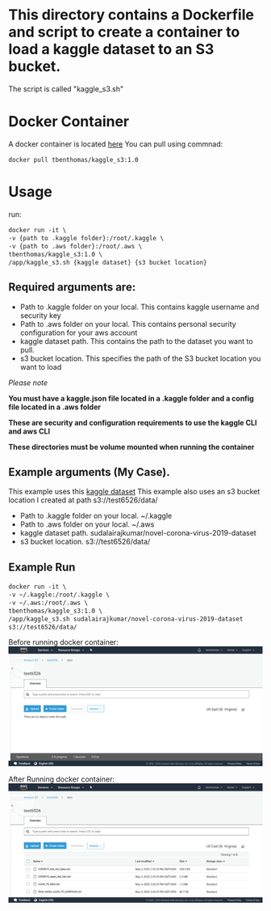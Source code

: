 # This directory contains a Dockerfile and script to create a container to load a kaggle dataset to an S3 bucket. 

The script is called "kaggle_s3.sh"
# Docker Container
A docker container is located [here](https://hub.docker.com/repository/docker/tbenthomas/kaggle_s3/tags?page=1)
You can pull using commnad:
```
docker pull tbenthomas/kaggle_s3:1.0
```

# Usage
run: 
```
docker run -it \
-v {path to .kaggle folder}:/root/.kaggle \
-v {path to .aws folder}:/root/.aws \
tbenthomas/kaggle_s3:1.0 \
/app/kaggle_s3.sh {kaggle dataset} {s3 bucket location}
```

## Required arguments are:
- Path to .kaggle folder on your local. This contains kaggle username and security key
- Path to .aws folder on your local. This contains personal security configuration for your aws account
- kaggle dataset path. This contains the path to the dataset you want to pull.
- s3 bucket location. This specifies the path of the S3 bucket location you want to load

*Please note*

**You must have a kaggle.json file located in a .kaggle folder and a config file located in a .aws folder**

**These are security and configuration requirements to use the kaggle CLI and aws CLI**

**These directories must be volume mounted when running the container**

## Example arguments (My Case).
This example uses this [kaggle dataset](https://www.kaggle.com/sudalairajkumar/novel-corona-virus-2019-dataset) 
This example also uses an s3 bucket location I created at path s3://test6526/data/

- Path to .kaggle folder on your local. ~/.kaggle
- Path to .aws folder on your local. ~/.aws
- kaggle dataset path. sudalairajkumar/novel-corona-virus-2019-dataset
- s3 bucket location. s3://test6526/data/

## Example Run
```
docker run -it \
-v ~/.kaggle:/root/.kaggle \
-v ~/.aws:/root/.aws \
tbenthomas/kaggle_s3:1.0 \
/app/kaggle_s3.sh sudalairajkumar/novel-corona-virus-2019-dataset s3://test6526/data/

```

Before running docker container:
![image](screenshots/before_load.png)

After Running docker container:
![image](screenshots/after_load.png)
